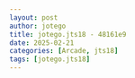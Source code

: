 ```yaml
---
layout: post
author: jotego
title: jotego.jts18 - 48161e9
date: 2025-02-21
categories: [Arcade, jts18]
tags: [jotego.jts18]
---
```


